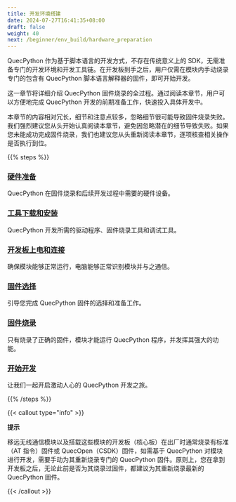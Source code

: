 ```yaml
---
title: 开发环境搭建
date: 2024-07-27T16:41:35+08:00
draft: false
weight: 40
next: /beginner/env_build/hardware_preparation
---
```


QuecPython 作为基于脚本语言的开发方式，不存在传统意义上的 SDK，无需准备专门的开发环境和开发工具链。在开发板到手之后，用户仅需在模块内手动烧录专门的包含有 QuecPython 脚本语言解释器的固件，即可开始开发。

这一章节将详细介绍 QuecPython 固件烧录的全过程。通过阅读本章节，用户可以方便地完成 QuecPython 开发的前期准备工作，快速投入具体开发中。

本章节的内容相对冗长，细节和注意点较多，忽略细节很可能导致固件烧录失败。我们强烈建议您从头开始认真阅读本章节，避免因忽略潜在的细节导致失败。如果您未能成功完成固件烧录，我们也建议您从头重新阅读本章节，逐项核查相关操作是否执行到位。

{{% steps %}}

### [硬件准备](./hardware_preparation)

QuecPython 在固件烧录和后续开发过程中需要的硬件设备。

### [工具下载和安装](./install_tools)

QuecPython 开发所需的驱动程序、固件烧录工具和调试工具。

### [开发板上电和连接](./evb_boot)

确保模块能够正常运行，电脑能够正常识别模块并与之通信。

### [固件选择](./choose_fw)

引导您完成 QuecPython 固件的选择和准备工作。

### [固件烧录](./burn_fw)

只有烧录了正确的固件，模块才能运行 QuecPython 程序，并发挥其强大的功能。

### [开始开发](./finish)

让我们一起开启激动人心的 QuecPython 开发之旅。

{{% /steps %}}

{{< callout type="info" >}}

**提示**

移远无线通信模块以及搭载这些模块的开发板（核心板）在出厂时通常烧录有标准（AT 指令）固件或 QuecOpen（CSDK）固件，如需基于 QuecPython 对模块进行开发，需要手动为其重新烧录专门的 QuecPython 固件。原则上，您在拿到开发板之后，无论此前是否为其烧录过固件，都建议为其重新烧录最新的 QuecPython 固件。

{{< /callout >}}
